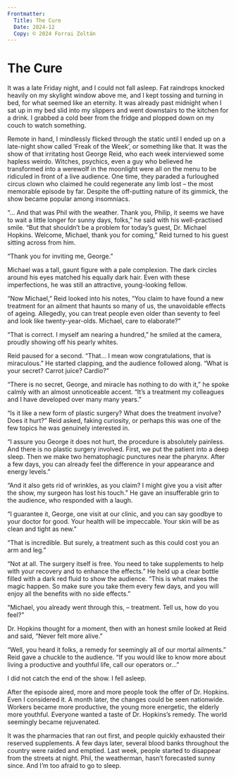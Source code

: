 ```yaml
---
Frontmatter:
  Title: The Cure
  Date: 2024-12
  Copy: © 2024 Forrai Zoltán
---
```


# The Cure

It was a late Friday night, 
and I could not fall asleep. 
Fat raindrops knocked heavily on my skylight window above me, 
and I kept tossing and turning in bed, 
for what seemed like an eternity. 
It was already past midnight 
when I sat up in my bed slid into my slippers 
and went downstairs to the kitchen for a drink. 
I grabbed a cold beer from the fridge 
and plopped down on my couch to watch something.

Remote in hand, 
I mindlessly flicked through the static 
until I ended up on a late-night show called ‘Freak of the Week’, 
or something like that. 
It was the show of that irritating host George Reid, 
who each week interviewed some hapless weirdo. 
Witches, psychics, 
even a guy who believed he transformed into a werewolf in the moonlight 
were all on the menu to be ridiculed in front of a live audience. 
One time, 
they paraded a furloughed circus clown 
who claimed he could regenerate any limb lost 
– the most memorable episode by far. 
Despite the off-putting nature of its gimmick, 
the show became popular among insomniacs.

“… And that was Phil with the weather. Thank you, Philip, it seems we have to wait a little longer for sunny days, folks,” he said with his well-practised smile. “But that shouldn’t be a problem for today’s guest, Dr. Michael Hopkins. Welcome, Michael, thank you for coming,” Reid turned to his guest sitting across from him.

“Thank you for inviting me, George.”

Michael was a tall, gaunt figure with a pale complexion. The dark circles around his eyes matched his equally dark hair. Even with these imperfections, he was still an attractive, young-looking fellow.

“Now Michael,” Reid looked into his notes, “You claim to have found a new treatment for an ailment that haunts so many of us, the unavoidable effects of ageing. Allegedly, you can treat people even older than seventy to feel and look like twenty-year-olds. Michael, care to elaborate?”

“That is correct. I myself am nearing a hundred,” he smiled at the camera, proudly showing off his pearly whites.

Reid paused for a second. “That… I mean wow congratulations, that is miraculous.” He started clapping, and the audience followed along. “What is your secret? Carrot juice? Cardio?”

“There is no secret, George, and miracle has nothing to do with it,” he spoke calmly with an almost unnoticeable accent. “It’s a treatment my colleagues and I have developed over many many years.”

“Is it like a new form of plastic surgery? What does the treatment involve? Does it hurt?” Reid asked, faking curiosity, or perhaps this was one of the few topics he was genuinely interested in.

“I assure you George it does not hurt, the procedure is absolutely painless. And there is no plastic surgery involved. First, we put the patient into a deep sleep. Then we make two hematophagic punctures near the pharynx. After a few days, you can already feel the difference in your appearance and energy levels.”

“And it also gets rid of wrinkles, as you claim? I might give you a visit after the show, my surgeon has lost his touch.” He gave an insufferable grin to the audience, who responded with a laugh.

“I guarantee it, George, one visit at our clinic, and you can say goodbye to your doctor for good. Your health will be impeccable. Your skin will be as clean and tight as new.”

“That is incredible. But surely, a treatment such as this could cost you an arm and leg.”

“Not at all. The surgery itself is free. You need to take supplements to help with your recovery and to enhance the effects.” He held up a clear bottle filled with a dark red fluid to show the audience. “This is what makes the magic happen. So make sure you take them every few days, and you will enjoy all the benefits with no side effects.”

“Michael, you already went through this, – treatment. Tell us, how do you feel?”

Dr. Hopkins thought for a moment, then with an honest smile looked at Reid and said, “Never felt more alive.”

“Well, you heard it folks, a remedy for seemingly all of our mortal ailments.” Reid gave a chuckle to the audience. “If you would like to know more about living a productive and youthful life, call our operators or…”

I did not catch the end of the show. I fell asleep.

After the episode aired, more and more people took the offer of Dr. Hopkins. Even I considered it. A month later, the changes could be seen nationwide. Workers became more productive, the young more energetic, the elderly more youthful. Everyone wanted a taste of Dr. Hopkins’s remedy. The world seemingly became rejuvenated.

It was the pharmacies that ran out first, and people quickly exhausted their reserved supplements. A few days later, several blood banks throughout the country were raided and emptied. Last week, people started to disappear from the streets at night. Phil, the weatherman, hasn’t forecasted sunny since. And I’m too afraid to go to sleep.

